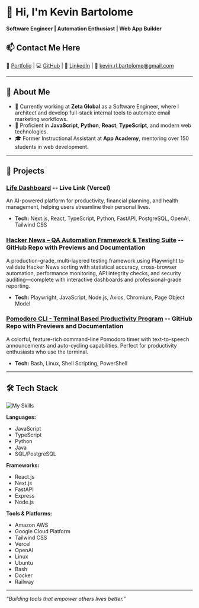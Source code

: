# 👋 Hi, I'm Kevin Bartolome

**Software Engineer | Automation Enthusiast | Web App Builder**

## 📫 Contact Me Here
💼 [Portfolio](https://portfolio-self-three-61.vercel.app/) | 💻 [GitHub](https://github.com/kxvin1) | 🔗 [LinkedIn](https://www.linkedin.com/in/kevin-bartolome/) | 📧 kevin.rl.bartolome@gmail.com
  
---

## 🧠 About Me

- 🔭 Currently working at **Zeta Global** as a Software Engineer, where I architect and develop full-stack internal tools to automate email marketing workflows.
- 🧰 Proficient in **JavaScript**, **Python**, **React**, **TypeScript**, and modern web technologies.
- 🎓 Former Instructional Assistant at **App Academy**, mentoring over 150 students in web development.
  
---

## 🚀 Projects

### [Life Dashboard](https://life-dashboard-eta.vercel.app/) -- Live Link (Vercel)

An AI-powered platform for productivity, financial planning, and health management, helping users streamline their personal lives.
- **Tech:** Next.js, React, TypeScript, Python, FastAPI, PostgreSQL, OpenAI, Tailwind CSS

### [Hacker News – QA Automation Framework & Testing Suite](https://github.com/Kxvin1/playwright-testing-automation) -- GitHub Repo with Previews and Documentation

A production-grade, multi-layered testing framework using Playwright to validate Hacker News sorting with statistical accuracy, cross-browser automation, performance monitoring, API integrity checks, and security auditing—complete with interactive dashboards and professional-grade reporting.
- **Tech:** Playwright, JavaScript, Node.js, Axios, Chromium, Page Object Model

### [Pomodoro CLI - Terminal Based Productivity Program](https://github.com/Kxvin1/pomodoro-cli) -- GitHub Repo with Previews and Documentation

A colorful, feature-rich command-line Pomodoro timer with text-to-speech announcements and auto-cycling capabilities. Perfect for productivity enthusiasts who use the terminal.
- **Tech:** Bash, Linux, Shell Scripting, PowerShell

---

## 🛠️ Tech Stack

![My Skills](https://skillicons.dev/icons?i=js,ts,py,java,postgres,react,nextjs,fastapi,express,nodejs,aws,gcp,tailwind,vercel,atom,linux,ubuntu,bash,docker,git,github,html&perline=11)

**Languages:**

- JavaScript
- TypeScript
- Python
- Java
- SQL/PostgreSQL

**Frameworks:**

- React.js
- Next.js
- FastAPI
- Express
- Node.js

**Tools & Platforms:**

- Amazon AWS
- Google Cloud Platform
- Tailwind CSS
- Vercel
- OpenAI
- Linux
- Ubuntu
- Bash
- Docker
- Railway

---

*“Building tools that empower others lives better.”*
